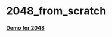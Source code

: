 # 2048_from_scratch
#### [Demo for 2048]( https://annasakivska.github.io/2048_from_scratch/index.html)
